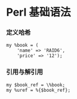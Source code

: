 # Perl 基础语法

### 定义哈希

    my %book = (
        'name' => 'RAID6',
        'price' => '12');

### 引用与解引用
    my $book_ref = \%book;
    my %uref = %{$book_ref};
